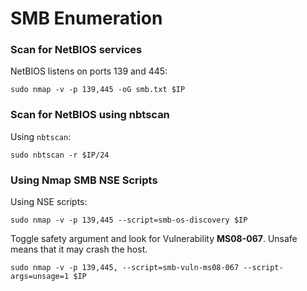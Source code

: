 # SMB Enumeration

### Scan for NetBIOS services
NetBIOS listens on ports 139 and 445:
```
sudo nmap -v -p 139,445 -oG smb.txt $IP
```
### Scan for NetBIOS using nbtscan
Using `nbtscan`:
```
sudo nbtscan -r $IP/24
```
### Using Nmap SMB NSE Scripts
Using NSE scripts:
```
sudo nmap -v -p 139,445 --script=smb-os-discovery $IP
```
Toggle safety argument and look for Vulnerability **MS08-067**. Unsafe means that it may crash the host.
```
sudo nmap -v -p 139,445, --script=smb-vuln-ms08-067 --script-args=unsage=1 $IP
```

